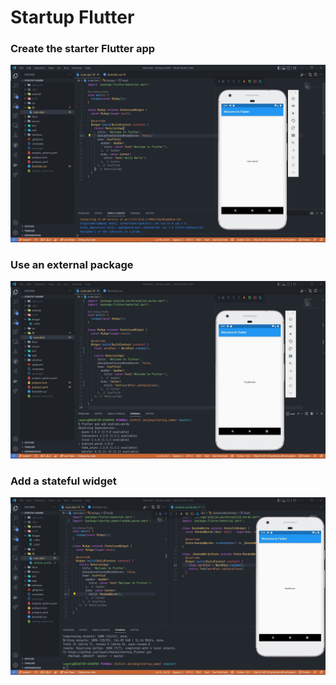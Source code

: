 # Startup Flutter
### Create the starter Flutter app

![](images/1.JPG)

### Use an external package

![](images/2.JPG)

### Add a stateful widget

![](images/3.JPG)